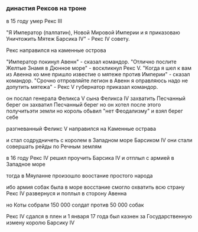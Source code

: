 ### династия Рексов на троне

в 15 году умер Рекс III

"Я Император (палпатин), Новой Мировой Империи и я приказоваю Уничтожить Мятеж Барсика IV" - Рекс IV совету.

Рекс направился на каменные острова

"Император покинул Авенн" - сказал командор.
"Отлично послите Желтые Знамя в Дюнное море" - воскликнул Рекс V.
"Когда я шел к вам из Авенна ко мне пришло известие о мятеже против Империи" - сказал командор.
"Срочно отпровляйте легион в Авенн я оправляюсь надо не допутить мятежа" - Рекс V губернатор приказал командор.

<!-- сдеся -->

он послал генерала Феликса V сына Феликса IV захватить Песчанный берег он захватил Песчанный берег но он хотел после этого получитьэти земли
но король обьвил "нет Феодализму" и взял берег себе

разгневанный Феликс V направился на Каменные острава

и стал содрудничеть с королем в Западном море Барсиком IV они стали совершать рейды по Речным землям

в 16 году Рекс IV решил проучить Барсика IV и отплыл с армией в Западное море

тогда в Мяуланне произошло воостание простого народа

ибо армия собак была в море восстание смогло охватить всю страну Рекс IV развернуся и поплыл в сторону Авенна

но Коты собрали 150 000 солдат против 50 000 собак

Рекс IV сдался в плен и 1 января 17 года был казнен за Государственную измену королю Барсику IV
